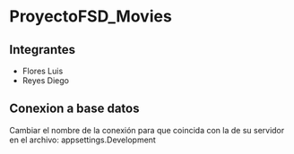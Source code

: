 # ProyectoFSD_Movies

## Integrantes
- Flores Luis
- Reyes Diego

## Conexion a base datos
Cambiar el nombre de la conexión para que coincida con la de su servidor en el archivo: appsettings.Development